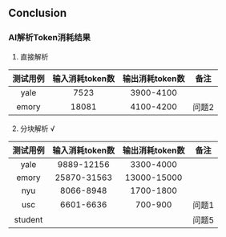 ## Conclusion



### AI解析Token消耗结果

1. 直接解析

| 测试用例 | 输入消耗token数 | 输出消耗token数 | 备注  |
| :------: | :-------------: | :-------------: | :---: |
|   yale   |      7523       |    3900-4100    |       |
|  emory   |      18081      |    4100-4200    | 问题2 |

2. 分块解析 √

| 测试用例 | 输入消耗token数 | 输出消耗token数 | 备注  |
| :------: | :-------------: | :-------------: | :---: |
|   yale   |   9889-12156    |    3300-4000    |       |
|  emory   |   25870-31563   |   13000-15000   |       |
|   nyu    |    8066-8948    |    1700-1800    |       |
|   usc    |    6601-6636    |     700-900     | 问题1 |
| student  |                 |                 | 问题5 |

